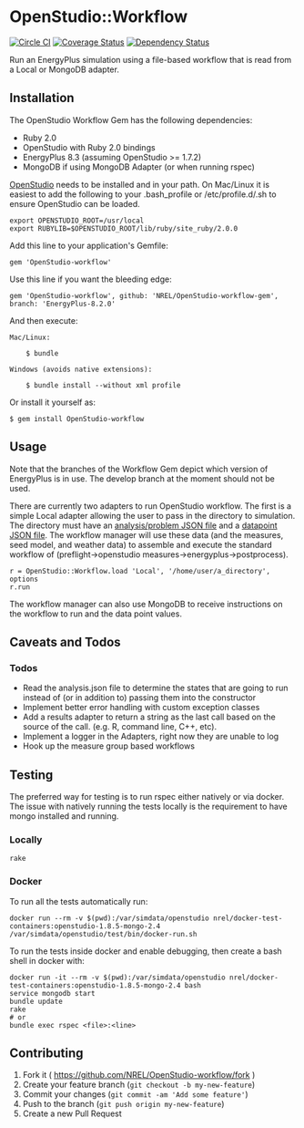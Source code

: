# OpenStudio::Workflow
[![Circle CI](https://circleci.com/gh/NREL/OpenStudio-workflow-gem/tree/EnergyPlus-8.3.0.svg?style=svg)](https://circleci.com/gh/NREL/OpenStudio-workflow-gem/tree/EnergyPlus-8.3.0)
[![Coverage Status](https://coveralls.io/repos/NREL/OpenStudio-workflow-gem/badge.svg?branch=EnergyPlus-8.3.0&service=github)](https://coveralls.io/github/NREL/OpenStudio-workflow-gem?branch=EnergyPlus-8.3.0)
[![Dependency Status](https://www.versioneye.com/user/projects/5531fb7b10e714121100102e/badge.svg?style=flat)](https://www.versioneye.com/user/projects/5531fb7b10e714121100102e)

Run an EnergyPlus simulation using a file-based workflow that is read from a Local or MongoDB adapter.

## Installation

The OpenStudio Workflow Gem has the following dependencies:

* Ruby 2.0
* OpenStudio with Ruby 2.0 bindings
* EnergyPlus 8.3 (assuming OpenStudio >= 1.7.2)
* MongoDB if using MongoDB Adapter (or when running rspec)

[OpenStudio](http://developer.nrel.gov/downloads/buildings/openstudio/builds/) needs to be installed
and in your path.  On Mac/Linux it is easiest to add the following to your .bash_profile or /etc/profile.d/<file>.sh to ensure OpenStudio can be loaded.

    export OPENSTUDIO_ROOT=/usr/local
    export RUBYLIB=$OPENSTUDIO_ROOT/lib/ruby/site_ruby/2.0.0

Add this line to your application's Gemfile:

    gem 'OpenStudio-workflow'

Use this line if you want the bleeding edge:

    gem 'OpenStudio-workflow', github: 'NREL/OpenStudio-workflow-gem', branch: 'EnergyPlus-8.2.0'

And then execute:
    
    Mac/Linux:

        $ bundle
        
    Windows (avoids native extensions):
    
        $ bundle install --without xml profile

Or install it yourself as:
    
    $ gem install OpenStudio-workflow
    
## Usage

Note that the branches of the Workflow Gem depict which version of EnergyPlus is in use. The develop branch at the
moment should not be used.

There are currently two adapters to run OpenStudio workflow. The first is a simple Local adapter
allowing the user to pass in the directory to simulation. The directory must have an
[analysis/problem JSON file](spec/files/local_ex1/analysis_1.json) and a [datapoint JSON file](spec/files/local_ex1/datapoint_1.json).
The workflow manager will use these data (and the measures, seed model, and weather data) to assemble and
execute the standard workflow of (preflight->openstudio measures->energyplus->postprocess).

    r = OpenStudio::Workflow.load 'Local', '/home/user/a_directory', options
    r.run

The workflow manager can also use MongoDB to receive instructions on the workflow to run and the data point values.

## Caveats and Todos

### Todos

* Read the analysis.json file to determine the states that are going to run instead of (or in addition to) passing them into the constructor
* Implement better error handling with custom exception classes
* Add a results adapter to return a string as the last call based on the source of the call. (e.g. R, command line, C++, etc).
* Implement a logger in the Adapters, right now they are unable to log
* Hook up the measure group based workflows

## Testing

The preferred way for testing is to run rspec either natively or via docker. The issue with natively running the tests locally is the requirement to have mongo installed and running.

### Locally

```
rake
```

### Docker

To run all the tests automatically run:
```
docker run --rm -v $(pwd):/var/simdata/openstudio nrel/docker-test-containers:openstudio-1.8.5-mongo-2.4 /var/simdata/openstudio/test/bin/docker-run.sh
```

To run the tests inside docker and enable debugging, then create a bash shell in docker with:
```
docker run -it --rm -v $(pwd):/var/simdata/openstudio nrel/docker-test-containers:openstudio-1.8.5-mongo-2.4 bash
service mongodb start
bundle update
rake 
# or
bundle exec rspec <file>:<line>
```

## Contributing

1. Fork it ( https://github.com/NREL/OpenStudio-workflow/fork )
2. Create your feature branch (`git checkout -b my-new-feature`)
3. Commit your changes (`git commit -am 'Add some feature'`)
4. Push to the branch (`git push origin my-new-feature`)
5. Create a new Pull Request
